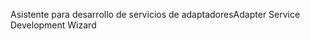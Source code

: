 <span data-ttu-id="6676f-101">Asistente para desarrollo de servicios de adaptadores</span><span class="sxs-lookup"><span data-stu-id="6676f-101">Adapter Service Development Wizard</span></span>